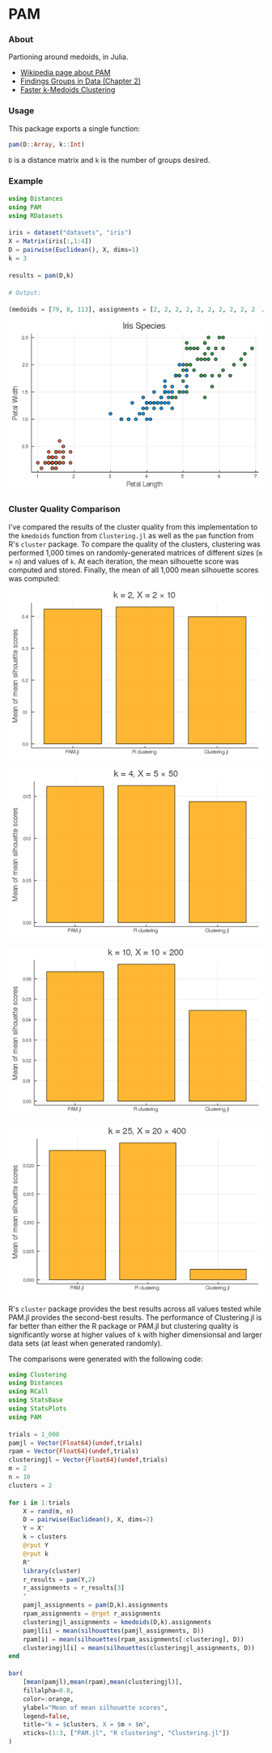 # PAM

### About

Partioning around medoids, in Julia.

* [Wikipedia page about PAM](https://en.wikipedia.org/wiki/K-medoids)
* [Findings Groups in Data (Chapter 2)](https://www.google.com/books/edition/Finding_Groups_in_Data/YeFQHiikNo0C?hl=en&gbpv=0)
* [Faster k-Medoids Clustering](https://arxiv.org/pdf/1810.05691.pdf)

### Usage

This package exports a single function:

```julia
pam(D::Array, k::Int)
```

`D` is a distance matrix and `k` is the number of groups desired.

### Example

```julia
using Distances
using PAM
using RDatasets

iris = dataset("datasets", "iris")
X = Matrix(iris[:,1:4])
D = pairwise(Euclidean(), X, dims=1)
k = 3

results = pam(D,k)

# Output:

(medoids = [79, 8, 113], assignments = [2, 2, 2, 2, 2, 2, 2, 2, 2, 2  …  3, 3, 1, 3, 3, 3, 3, 3, 3, 1])
```

![iris](https://github.com/mthelm85/PAM.jl/blob/main/img/iris.png?raw=true)

### Cluster Quality Comparison

I've compared the results of the cluster quality from this implementation to the `kmedoids` function from `Clustering.jl` as well as the `pam` function from R's `cluster` package. To compare the quality of the clusters, clustering was performed 1,000 times on randomly-generated matrices of different sizes (`m` × `n`) and values of `k`. At each iteration, the mean silhouette score was computed and stored. Finally, the mean of all 1,000 mean silhouette scores was computed:

![1](https://github.com/mthelm85/PAM.jl/blob/main/img/k2m2n10.png?raw=true)

![2](https://github.com/mthelm85/PAM.jl/blob/main/img/k4m5n50.png?raw=true)

![3](https://github.com/mthelm85/PAM.jl/blob/main/img/k10m10n200.png?raw=true)

![4](https://github.com/mthelm85/PAM.jl/blob/main/img/k25m20n400.png?raw=true)


R's `cluster` package provides the best results across all values tested while PAM.jl provides the second-best results. The performance of Clustering.jl is far better than either the R package or PAM.jl but clustering quality is significantly worse at higher values of `k` with higher dimensionsal and larger data sets (at least when generated randomly).

The comparisons were generated with the following code:

```julia
using Clustering
using Distances
using RCall
using StatsBase
using StatsPlots
using PAM

trials = 1_000
pamjl = Vector{Float64}(undef,trials)
rpam = Vector{Float64}(undef,trials)
clusteringjl = Vector{Float64}(undef,trials)
m = 2
n = 10
clusters = 2

for i in 1:trials
    X = rand(m, n)
    D = pairwise(Euclidean(), X, dims=2)
    Y = X'
    k = clusters
    @rput Y
    @rput k
    R"
    library(cluster)
    r_results = pam(Y,2)
    r_assignments = r_results[3]
    "
    pamjl_assignments = pam(D,k).assignments
    rpam_assignments = @rget r_assignments
    clusteringjl_assignments = kmedoids(D,k).assignments
    pamjl[i] = mean(silhouettes(pamjl_assignments, D))
    rpam[i] = mean(silhouettes(rpam_assignments[:clustering], D))
    clusteringjl[i] = mean(silhouettes(clusteringjl_assignments, D))
end

bar(
    [mean(pamjl),mean(rpam),mean(clusteringjl)],
    fillalpha=0.8,
    color=:orange,
    ylabel="Mean of mean silhouette scores",
    legend=false,
    title="k = $clusters, X = $m × $n",
    xticks=(1:3, ["PAM.jl", "R clustering", "Clustering.jl"])
)
```